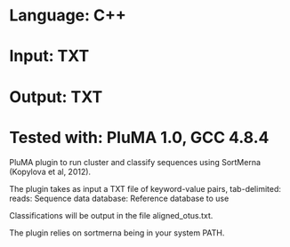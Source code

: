 # Language: C++
# Input: TXT
# Output: TXT
# Tested with: PluMA 1.0, GCC 4.8.4

PluMA plugin to run cluster and classify sequences using SortMerna (Kopylova et al, 2012).

The plugin takes as input a TXT file of keyword-value pairs, tab-delimited:
reads: Sequence data
database: Reference database to use

Classifications will be output in the file aligned_otus.txt.

The plugin relies on sortmerna being in your system PATH.
